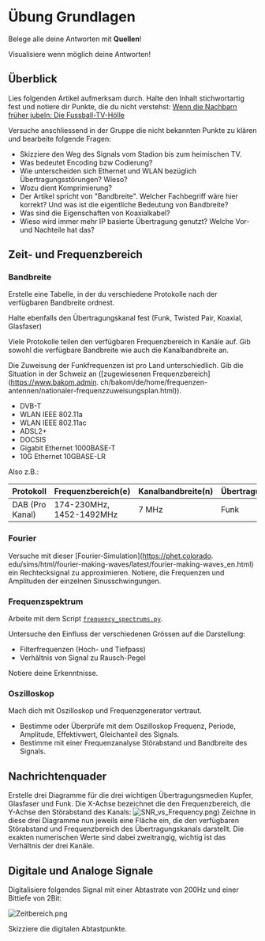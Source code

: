 # Übung Grundlagen

Belege alle deine Antworten mit **Quellen**!

Visualisiere wenn möglich deine Antworten!

## Überblick

Lies folgenden Artikel aufmerksam durch. Halte den Inhalt stichwortartig fest und notiere dir Punkte, die du nicht
verstehst: [Wenn die Nachbarn früher jubeln: Die Fussball-TV-Hölle](https://blog.init7.net/de/wenn-die-nachbarn-frueher-jubeln-die-fussball-tv-hoelle/)

Versuche anschliessend in der Gruppe die nicht bekannten Punkte zu klären und bearbeite folgende Fragen:

- Skizziere den Weg des Signals vom Stadion bis zum heimischen TV.
- Was bedeutet Encoding bzw Codierung?
- Wie unterscheiden sich Ethernet und WLAN bezüglich Übertragungsstörungen? Wieso?
- Wozu dient Komprimierung?
- Der Artikel spricht von "Bandbreite". Welcher Fachbegriff wäre hier korrekt? Und was ist die eigentliche Bedeutung von
  Bandbreite?
- Was sind die Eigenschaften von Koaxialkabel?
- Wieso wird immer mehr IP basierte Übertragung genutzt? Welche Vor- und Nachteile hat das?

## Zeit- und Frequenzbereich

### Bandbreite

Erstelle eine Tabelle, in der du verschiedene Protokolle nach der verfügbaren Bandbreite ordnest.

Halte ebenfalls den Übertragungskanal fest (Funk, Twisted Pair, Koaxial, Glasfaser)

Viele Protokolle teilen den verfügbaren Frequenzbereich in Kanäle auf. Gib sowohl die verfügbare Bandbreite wie auch die
Kanalbandbreite an.

Die Zuweisung der Funkfrequenzen ist pro Land unterschiedlich.
Gib die Situation in der Schweiz an ([zugewiesenen Frequenzbereich](https://www.bakom.admin.
ch/bakom/de/home/frequenzen-antennen/nationaler-frequenzzuweisungsplan.html)).

- DVB-T
- WLAN IEEE 802.11a
- WLAN IEEE 802.11ac
- ADSL2+
- DOCSIS
- Gigabit Ethernet 1000BASE-T
- 10G Ethernet 10GBASE-LR

Also z.B.:

| Protokoll        | Frequenzbereich(e)       | Kanalbandbreite(n) | Übertragungskanal |
|------------------|--------------------------|--------------------|-------------------|
| DAB  (Pro Kanal) | 174-230MHz, 1452-1492MHz | 7 MHz              | Funk              |

### Fourier

Versuche mit dieser [Fourier-Simulation](https://phet.colorado.
edu/sims/html/fourier-making-waves/latest/fourier-making-waves_en.html) ein Rechtecksignal zu approximieren.
Notiere, die Frequenzen und Amplituden der einzelnen Sinusschwingungen.

### Frequenzspektrum

Arbeite mit dem Script [`frequency_spectrums.py`](../../Examples/frequency_spectrums.py).

Untersuche den Einfluss der verschiedenen Grössen auf die Darstellung:
- Filterfrequenzen (Hoch- und Tiefpass)
- Verhältnis von Signal zu Rausch-Pegel

Notiere deine Erkenntnisse.

### Oszilloskop

Mach dich mit Oszilloskop und Frequenzgenerator vertraut.
- Bestimme oder Überprüfe mit dem Oszilloskop Frequenz, Periode, Amplitude, Effektivwert, Gleichanteil des Signals. 
- Bestimme mit einer Frequenzanalyse Störabstand und Bandbreite des Signals.





## Nachrichtenquader

Erstelle drei Diagramme für die drei wichtigen Übertragungsmedien Kupfer, Glasfaser und Funk. Die X-Achse bezeichnet die
den Frequenzbereich, die Y-Achse den Störabstand des Kanals:
![SNR_vs_Frequency.png](SNR_vs_Frequency.png))
Zeichne in diese drei Diagramme nun jeweils eine Fläche ein, die den verfügbaren Störabstand und Frequenzbereich des
Übertragungskanals darstellt. Die exakten numerischen Werte sind dabei zweitrangig, wichtig ist das Verhältnis der drei
Kanäle.

## Digitale und Analoge Signale

Digitalisiere folgendes Signal mit einer Abtastrate von 200Hz und einer Bittiefe von 2Bit:

![Zeitbereich.png](Zeitbereich.png)

Skizziere die digitalen Abtastpunkte.